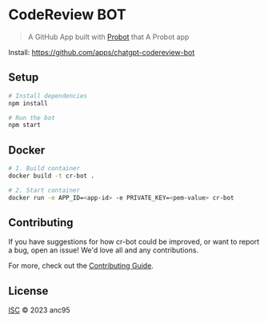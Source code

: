 # CodeReview BOT

> A GitHub App built with [Probot](https://github.com/probot/probot) that A Probot app

Install: https://github.com/apps/chatgpt-codereview-bot

## Setup

```sh
# Install dependencies
npm install

# Run the bot
npm start
```

## Docker

```sh
# 1. Build container
docker build -t cr-bot .

# 2. Start container
docker run -e APP_ID=<app-id> -e PRIVATE_KEY=<pem-value> cr-bot
```

## Contributing

If you have suggestions for how cr-bot could be improved, or want to report a bug, open an issue! We'd love all and any contributions.

For more, check out the [Contributing Guide](CONTRIBUTING.md).

## License

[ISC](LICENSE) © 2023 anc95
